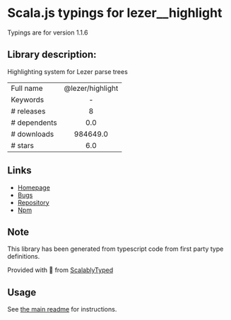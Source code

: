 
# Scala.js typings for lezer__highlight

Typings are for version 1.1.6

## Library description:
Highlighting system for Lezer parse trees

|                    |                 |
| ------------------ | :-------------: |
| Full name          | @lezer/highlight |
| Keywords           | - |
| # releases         | 8 |
| # dependents       | 0.0 |
| # downloads        | 984649.0 |
| # stars            | 6.0 |

## Links
- [Homepage](https://github.com/lezer-parser/highlight#readme)
- [Bugs](https://github.com/lezer-parser/highlight/issues)
- [Repository](https://github.com/lezer-parser/highlight)
- [Npm](https://www.npmjs.com/package/%40lezer%2Fhighlight)
    


## Note
This library has been generated from typescript code from first party type definitions.

Provided with :purple_heart: from [ScalablyTyped](https://github.com/oyvindberg/ScalablyTyped)

## Usage
See [the main readme](../../readme.md) for instructions.


